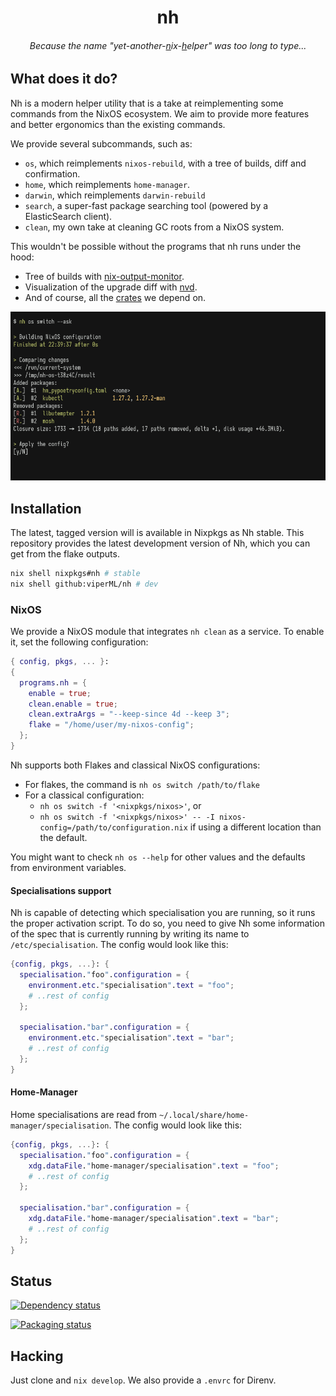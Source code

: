 <!-- markdownlint-disable no-inline-html -->
<h1 align="center">nh</h1>

<!-- markdownlint-disable line-length -->
<h6 align="center">Because the name "yet-another-<u>n</u>ix-<u>h</u>elper" was too long to type...</h1>

## What does it do?

[nix-output-monitor]: https://github.com/maralorn/nix-output-monitor
[nvd]: https://khumba.net/projects/nvd

Nh is a modern helper utility that is a take at reimplementing some commands
from the NixOS ecosystem. We aim to provide more features and better ergonomics
than the existing commands.

We provide several subcommands, such as:

- `os`, which reimplements `nixos-rebuild`, with a tree of builds, diff and
  confirmation.
- `home`, which reimplements `home-manager`.
- `darwin`, which reimplements `darwin-rebuild`
- `search`, a super-fast package searching tool (powered by a ElasticSearch
  client).
- `clean`, my own take at cleaning GC roots from a NixOS system.

This wouldn't be possible without the programs that nh runs under the hood:

- Tree of builds with [nix-output-monitor].
- Visualization of the upgrade diff with [nvd].
- And of course, all the [crates](./Cargo.toml) we depend on.

<p align="center">
  <img
    alt="nh feature showcase"
    src="./.github/screenshot.png"
    width="800px"
  >
</p>

## Installation

The latest, tagged version will is available in Nixpkgs as Nh stable. This
repository provides the latest development version of Nh, which you can get from
the flake outputs.

```sh
nix shell nixpkgs#nh # stable
nix shell github:viperML/nh # dev
```

### NixOS

We provide a NixOS module that integrates `nh clean` as a service. To enable it,
set the following configuration:

```nix
{ config, pkgs, ... }:
{
  programs.nh = {
    enable = true;
    clean.enable = true;
    clean.extraArgs = "--keep-since 4d --keep 3";
    flake = "/home/user/my-nixos-config";
  };
}
```

Nh supports both Flakes and classical NixOS configurations:

- For flakes, the command is `nh os switch /path/to/flake`
- For a classical configuration:
  - `nh os switch -f '<nixpkgs/nixos>'`, or
  - `nh os switch -f '<nixpkgs/nixos>' -- -I
  nixos-config=/path/to/configuration.nix`
    if using a different location than the default.

You might want to check `nh os --help` for other values and the defaults from
environment variables.

#### Specialisations support

Nh is capable of detecting which specialisation you are running, so it runs the
proper activation script. To do so, you need to give Nh some information of the
spec that is currently running by writing its name to `/etc/specialisation`. The
config would look like this:

```nix
{config, pkgs, ...}: {
  specialisation."foo".configuration = {
    environment.etc."specialisation".text = "foo";
    # ..rest of config
  };

  specialisation."bar".configuration = {
    environment.etc."specialisation".text = "bar";
    # ..rest of config
  };
}
```

#### Home-Manager

Home specialisations are read from `~/.local/share/home-manager/specialisation`.
The config would look like this:

```nix
{config, pkgs, ...}: {
  specialisation."foo".configuration = {
    xdg.dataFile."home-manager/specialisation".text = "foo";
    # ..rest of config
  };

  specialisation."bar".configuration = {
    xdg.dataFile."home-manager/specialisation".text = "bar";
    # ..rest of config
  };
}
```

## Status

[![Dependency status](https://deps.rs/repo/github/viperML/nh/status.svg)](https://deps.rs/repo/github/viperML/nh)

[![Packaging status](https://repology.org/badge/vertical-allrepos/nh.svg)](https://repology.org/project/unit/versions)

## Hacking

Just clone and `nix develop`. We also provide a `.envrc` for Direnv.
